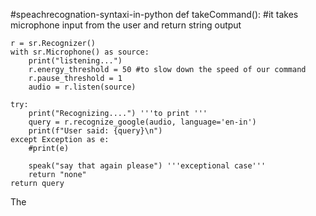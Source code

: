 #speachrecognation-syntaxi-in-python
def takeCommand():
    #it takes microphone input from the user and return string output

    r = sr.Recognizer()
    with sr.Microphone() as source:
        print("listening...")
        r.energy_threshold = 50 #to slow down the speed of our command    
        r.pause_threshold = 1
        audio = r.listen(source)

    try:
        print("Recognizing....") '''to print '''
        query = r.recognize_google(audio, language='en-in')
        print(f"User said: {query}\n")  
    except Exception as e:
        #print(e)

        speak("say that again please") '''exceptional case'''
        return "none"        
    return query
 The
 
